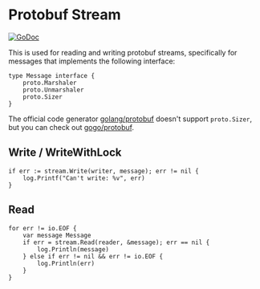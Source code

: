 # Protobuf Stream

[![GoDoc](https://godoc.org/github.com/haochi/protobuf-stream-go?status.svg)](https://godoc.org/github.com/haochi/protobuf-stream-go)

This is used for reading and writing protobuf streams, specifically for messages that implements the following interface:

```golang
type Message interface {
	proto.Marshaler
	proto.Unmarshaler
	proto.Sizer
}
```

The official code generator [golang/protobuf](https://github.com/golang/protobuf) doesn't support `proto.Sizer`,
but you can check out [gogo/protobuf](https://github.com/gogo/protobuf).

## Write / WriteWithLock
```golang
if err := stream.Write(writer, message); err != nil {
    log.Printf("Can't write: %v", err)
}
```

## Read

```golang
for err != io.EOF {
    var message Message
    if err = stream.Read(reader, &message); err == nil {
        log.Println(message)
    } else if err != nil && err != io.EOF {
        log.Println(err)
    }
}
```
